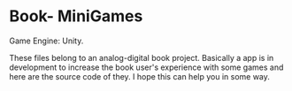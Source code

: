 # Book- MiniGames

Game Engine: Unity.

These files belong to an analog-digital book project. Basically a app is in development to increase the book user's experience with some games and here are the source code of they. I hope this can help you in some way.
